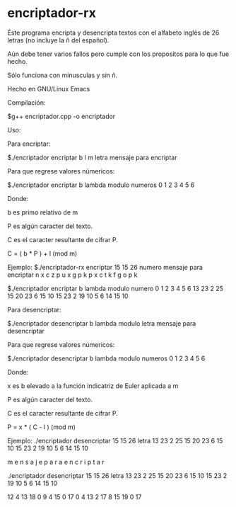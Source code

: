 # encriptador-rx

Éste programa encripta y desencripta textos con el alfabeto inglés de 26 letras
(no incluye la ñ del español).

Aún debe tener varios fallos pero cumple con los propositos para lo que fue hecho.

Sólo funciona con minusculas y sin ñ.

Hecho en GNU/Linux Emacs

Compilación:

$g++ encriptador.cpp -o encriptador

Uso:


Para encriptar:

$./encriptador encriptar b l m letra mensaje para encriptar

Para que regrese valores númericos:

$./encriptador encriptar b lambda modulo numeros 0 1 2 3 4 5 6

Donde:

b es primo relativo de m

P es algún caracter del texto.

C es el caracter resultante de cifrar P.

C = ( b * P ) + l (mod m)

Ejemplo:
$./encriptador-rx encriptar 15 15 26 numero mensaje para encriptar
n x c z p u x g p k p x c t k f g o p k 

$./encriptador encriptar b lambda modulo numero 0 1 2 3 4 5 6
13 23 2 25 15 20 23 6 15 10 15 23 2 19 10 5 6 14 15 10 


Para desencriptar:

$./encriptador desencriptar b lambda modulo letra mensaje para desencriptar

Para que regrese valores númericos:

$./encriptador desencriptar b lambda modulo numeros 0 1 2 3 4 5 6 


Donde:

x es b elevado a la función indicatriz de Euler aplicada a m

P es algún caracter del texto.

C es el caracter resultante de cifrar P.

P = x * ( C - l ) (mod m)

Ejemplo:
./encriptador desencriptar 15 15 26 letra 13 23 2 25 15 20 23 6 15 10 15 23 2 19 10 5 6 14 15 10 

m e n s a j e p a r a e n c r i p t a r 

./encriptador desencriptar 15 15 26 letra 13 23 2 25 15 20 23 6 15 10 15 23 2 19 10 5 6 14 15 10 

12 4 13 18 0 9 4 15 0 17 0 4 13 2 17 8 15 19 0 17 


